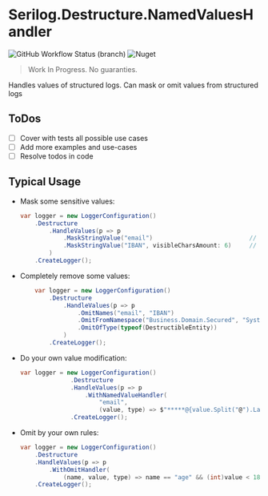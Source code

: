 # Serilog.Destructure.NamedValuesHandler

![GitHub Workflow Status (branch)](https://img.shields.io/github/workflow/status/Kira-Lappo/serilog-destructure-namedvalueshandler/Build%20And%20Test/dev?label=dev&style=for-the-badge)
![Nuget](https://img.shields.io/nuget/v/Serilog.Destructure.NamedValuesHandler?style=for-the-badge)

> Work In Progress. No guaranties.

Handles values of structured logs. Can mask or omit values from structured logs

## ToDos

* [ ] Cover with tests all possible use cases
* [ ] Add more examples and use-cases
* [ ] Resolve todos in code

## Typical Usage

* Mask some sensitive values:
    ```csharp
    var logger = new LoggerConfiguration()
        .Destructure
            .HandleValues(p => p
                .MaskStringValue("email")                           // *********
                .MaskStringValue("IBAN", visibleCharsAmount: 6)     // **********************560101
            )
        .CreateLogger();
    ```

* Completely remove some values:
    ```csharp
        var logger = new LoggerConfiguration()
            .Destructure
                .HandleValues(p => p
                    .OmitNames("email", "IBAN")
                    .OmitFromNamespace("Business.Domain.Secured", "System")
                    .OmitOfType(typeof(DestructibleEntity))
                )
            .CreateLogger();
    ```

* Do your own value modification:
    ```csharp
    var logger = new LoggerConfiguration()
                  .Destructure
                  .HandleValues(p => p
                      .WithNamedValueHandler(
                          "email",
                          (value, type) => $"*****@{value.Split("@").Last()}")) // *****@gmail.com
                  .CreateLogger();
    ```

* Omit by your own rules:
    ```csharp
    var logger = new LoggerConfiguration()
        .Destructure
        .HandleValues(p => p
            .WithOmitHandler(
                (name, value, type) => name == "age" && (int)value < 18))
        .CreateLogger();
    ```
